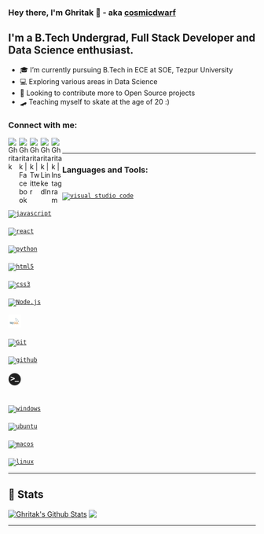 ### Hey there, I'm Ghritak 👋 - aka [cosmicdwarf][website]

## I'm a B.Tech Undergrad, Full Stack Developer and Data Science enthusiast.

- 🎓 I’m currently pursuing B.Tech in ECE at SOE, Tezpur University
- 💻 Exploring various areas in Data Science
- 📲 Looking to contribute more to Open Source projects
- 🛹 Teaching myself to skate at the age of 20 :)

### Connect with me:

[<img align="left" alt="Ghritak" width="22px" src="https://img.icons8.com/fluent/48/000000/globe.png" />][website]
[<img align="left" alt="Ghritak | Facebook" width="22px" src="https://img.icons8.com/fluent/50/000000/facebook-new.png" />][facebook]
[<img align="left" alt="Ghritak | Twitter" width="22px" src="https://img.icons8.com/fluent/48/000000/twitter.png" />][twitter]
[<img align="left" alt="Ghritak | LinkedIn" width="22px" src="https://img.icons8.com/fluent/48/000000/linkedin.png" />][linkedin]
[<img align="left" alt="Ghritak | Instagram" width="22px" src="https://img.icons8.com/fluent/96/000000/instagram-new.png" />][instagram]

<br />

---

### Languages and Tools:

[<code>
<img alt="visual studio code" width="26px" src="https://img.icons8.com/fluent/240/000000/visual-studio-code-2019.png" />
</code>](https://code.visualstudio.com/)
[<code>
<img alt="javascript" width="26px" src="https://img.icons8.com/color/240/000000/javascript.png" />
</code>](https://developer.mozilla.org/en-US/docs/Web/JavaScript)
[<code>
<img alt="react" width="26px" src="https://img.icons8.com/color/240/000000/react-native.png" />
</code>](https://reactjs.org/)
[<code>
<img alt="python" width="26px" src="https://img.icons8.com/color/240/000000/python.png">
</code>](https://www.python.org/)
[<code>
<img alt="html5" width="26px" src="https://img.icons8.com/color/240/000000/html-5.png">
</code>](https://developer.mozilla.org/en-US/docs/Web/HTML)
[<code>
<img alt="css3" width="26px" src="https://img.icons8.com/color/240/000000/css3.png">
</code>](https://developer.mozilla.org/en-US/docs/Web/CSS)
[<code>
<img alt="Node.js" width="26px" src="https://img.icons8.com/color/240/000000/nodejs.png">
</code>](https://nodejs.org/en/)
[<code>
<img alt="MySQL" width="26px" src="https://raw.githubusercontent.com/github/explore/80688e429a7d4ef2fca1e82350fe8e3517d3494d/topics/mysql/mysql.png">
</code>](https://dev.mysql.com/)
[<code>
<img alt="Git" width="26px" src="https://img.icons8.com/color/240/000000/git.png">
</code>](https://git-scm.com/)
[<code>
<img alt="github" width="26px" src="https://img.icons8.com/ios-glyphs/240/000000/github.png">
</code>](https://github.com/)
[<code>
<img alt="terminal" width="26px" src="https://raw.githubusercontent.com/github/explore/80688e429a7d4ef2fca1e82350fe8e3517d3494d/topics/terminal/terminal.png">
</code>](https://docs.microsoft.com/en-us/windows/terminal/)
<br />
[<code>
<img alt="windows" width="26px" src="https://img.icons8.com/color/240/000000/windows-10.png">
</code>](https://www.microsoft.com/en-us/windows)
[<code>
<img alt="ubuntu" width="26px" src="https://img.icons8.com/color/96/000000/ubuntu--v1.png">
</code>](https://ubuntu.com/)
[<code>
<img alt="macos" width="26px" src="https://img.icons8.com/officel/160/000000/mac-logo.png">
</code>](https://developer.apple.com/macos/)
[<code>
<img alt="linux" width="26px" src="https://img.icons8.com/color/96/000000/linux.png">
</code>](https://www.kernel.org/)

---

## 📝 Stats

<a href="https://github.com/cosmicdwarf">
<img align="center" alt="Ghritak's Github Stats" src="https://github-readme-stats.codestackr.vercel.app/api?username=cosmicdwarf&show_icons=true&hide_border=true&count_private=true&include_all_commits=true&theme=radical" /></a>
<a href="https://github.com/cosmicdwarf">
  <img align="center" src="https://github-readme-stats.anuraghazra1.vercel.app/api/top-langs/?username=cosmicdwarf&layout=compact&theme=radical" />
</a>

---

[website]: http://cosmicdwarf.github.io/
[twitter]: https://twitter.com/ghritakjyoti
[facebook]: https://www.facebook.com/ghritak
[instagram]: https://www.instagram.com/ghritak__
[linkedin]: https://www.linkedin.com/in/ghritak-jyoti-kalita-a1915415a/
